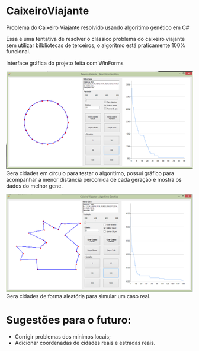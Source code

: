 # CaixeiroViajante
Problema do Caixeiro Viajante resolvido usando algoritimo genético em C#

Essa é uma tentativa de resolver o clássico problema do caixeiro viajante sem utilizar bilbliotecas de terceiros, o algoritmo está praticamente 100% funcional.

Interface gráfica do projeto feita com WinForms


![](Interface1.png)
Gera cidades em círculo para testar o algorítimo, possui gráfico para acompanhar a menor distância percorrida de cada geração e mostra os dados do melhor gene.



![](Interface2.png)
Gera cidades de forma aleatória para simular um caso real.


# Sugestões para o futuro:

- Corrigir problemas dos minimos locais;
- Adicionar coordenadas de cidades reais e estradas reais.
